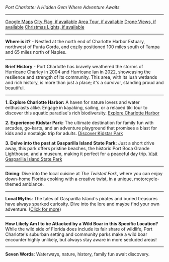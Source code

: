 *Port Charlotte: A Hidden Gem Where Adventure Awaits*

---

[Google Maps](https://www.google.com/maps/place/Port+Charlotte,+FL/data=!3m1!1e3)
[City Flag, if available](https://www.google.com/search?tbm=isch&q=Port+Charlotte+FL+Flag+Picture)
[Area Tour, if available](https://www.youtube.com/results?search_query=Port+Charlotte+FL+4k+tour)
[Drone Views, if available](https://www.youtube.com/results?search_query=Port+Charlotte+FL+4k+drone)
[Christmas Lights, if available](https://www.youtube.com/results?search_query=Port+Charlotte+FL+christmas+lights&sp=CAI%253D)

---

**Where is it?** - Nestled at the north end of Charlotte Harbor Estuary, northwest of Punta Gorda, and cozily positioned 100 miles south of Tampa and 65 miles north of Naples. 

---

**Brief History** - Port Charlotte has bravely weathered the storms of Hurricane Charley in 2004 and Hurricane Ian in 2022, showcasing the resilience and strength of its community. This area, with its lush wetlands and rich history, is more than just a place; it's a survivor, standing proud and beautiful.

---

**1. Explore Charlotte Harbor:** A haven for nature lovers and water enthusiasts alike. Engage in kayaking, sailing, or a relaxed tiki tour to discover this aquatic paradise's rich biodiversity. 
   [Explore Charlotte Harbor](https://www.youtube.com/results?search_query=Port+Charlotte+Charlotte+Harbor)

**2. Experience Kidstar Park:** The ultimate destination for family fun with arcades, go-karts, and an adventure playground that promises a blast for kids and a nostalgic trip for adults.
   [Discover Kidstar Park](https://www.youtube.com/results?search_query=Port+Charlotte+Kidstar+Park)

**3. Delve into the past at Gasparilla Island State Park:** Just a short drive away, this park offers pristine beaches, the historic Port Boca Grande Lighthouse, and a museum, making it perfect for a peaceful day trip.
   [Visit Gasparilla Island State Park](https://www.youtube.com/results?search_query=Port+Charlotte+Gasparilla+Island+State+Park)

---

**Dining**: Dive into the local cuisine at *The Twisted Fork*, where you can enjoy down-home Florida cooking with a creative twist, in a unique, motorcycle-themed ambiance.

---

**Local Myths**: The tales of Gasparilla Island's pirates and buried treasures have always sparked curiosity. Dive into the lore and maybe find your own adventure. ([Click for more](https://www.google.com/search?q=Port+Charlotte+Gasparilla+Island+pirates))

---

**How Likely Am I to be Attacked by a Wild Boar in this Specific Location?** While the wild side of Florida does include its fair share of wildlife, Port Charlotte's suburban setting and community parks make a wild boar encounter highly unlikely, but always stay aware in more secluded areas!

---

**Seven Words**: Waterways, nature, history, family fun await discovery.